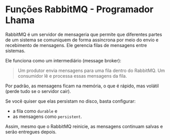 # Funções RabbitMQ - Programador Lhama

RabbitMQ é um servidor de mensageria que permite que diferentes partes de um sistema se comuniquem de forma assíncrona por meio do envio e recebimento de mensagens. Ele gerencia filas de mensagens entre sistemas.

Ele funciona como um intermediário (message broker):

> Um produtor envia mensagens para uma fila dentro do RabbitMQ.
> Um consumidor lê e processa essas mensagens da fila.

Por padrão, as mensagens ficam na memória, o que é rápido, mas volátil (perde tudo se o servidor cair).

Se você quiser que elas persistam no disco, basta configurar:

- a fila como ` durable `
e 
- as mensagens como `persistent`.

Assim, mesmo que o RabbitMQ reinicie, as mensagens continuam salvas e serão entregues depois.